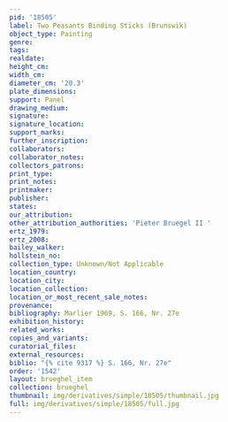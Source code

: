 ```yaml
---
pid: '18505'
label: Two Peasants Binding Sticks (Brunswik)
object_type: Painting
genre: 
tags: 
realdate: 
height_cm: 
width_cm: 
diameter_cm: '20.3'
plate_dimensions: 
support: Panel
drawing_medium: 
signature: 
signature_location: 
support_marks: 
further_inscription: 
collaborators: 
collaborator_notes: 
collectors_patrons: 
print_type: 
print_notes: 
printmaker: 
publisher: 
states: 
our_attribution: 
other_attribution_authorities: 'Pieter Bruegel II '
ertz_1979: 
ertz_2008: 
bailey_walker: 
hollstein_no: 
collection_type: Unknown/Not Applicable
location_country: 
location_city: 
location_collection: 
location_or_most_recent_sale_notes: 
provenance: 
bibliography: Marlier 1969, S. 166, Nr. 27e
exhibition_history: 
related_works: 
copies_and_variants: 
curatorial_files: 
external_resources: 
biblio: "{% cite 9317 %} S. 166, Nr. 27e"
order: '1542'
layout: brueghel_item
collection: brueghel
thumbnail: img/derivatives/simple/18505/thumbnail.jpg
full: img/derivatives/simple/18505/full.jpg
---
```

